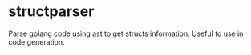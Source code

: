 # structparser
Parse golang code using ast to get structs information. Useful to use in code generation.
